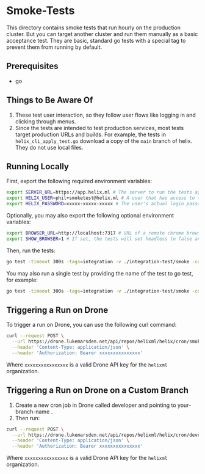 # Smoke-Tests

This directory contains smoke tests that run hourly on the production cluster. But you can target
another cluster and run them manually as a basic acceptance test. They are basic, standard go tests
with a special tag to prevent them from running by default.

## Prerequisites

- go

## Things to Be Aware Of

1. These test user interaction, so they follow user flows like logging in and clicking through
   menus. 
2. Since the tests are intended to test production services, most tests target production URLs and
   builds. For example, the tests in `helix_cli_apply_test.go` download a copy of the `main` branch
   of helix. They do not use local files.

## Running Locally

First, export the following required environment variables:

```bash
export SERVER_URL=https://app.helix.ml # The server to run the tests against
export HELIX_USER=phil+smoketest@helix.ml # A user that has access to the server
export HELIX_PASSWORD=xxxxx-xxxxx-xxxxx # The user's actual login password
```

Optionally, you may also export the following optional environment variables:

```bash
export BROWSER_URL=http://localhost:7317 # URL of a remote chrome browser running in a Go Rod server
export SHOW_BROWSER=1 # If set, the tests will set headless to false and open a browser to watch the tests run
```

Then, run the tests:

```bash
go test -timeout 300s -tags=integration -v ./integration-test/smoke -count=1
```

You may also run a single test by providing the name of the test to go test, for example:

```bash
go test -timeout 300s -tags=integration -v ./integration-test/smoke -count=5 -run TestHelixCLITest
```

## Triggering a Run on Drone

To trigger a run on Drone, you can use the following curl command:

```bash
curl --request POST \
  --url https://drone.lukemarsden.net/api/repos/helixml/helix/cron/smoke-test-hourly \
  --header 'Content-Type: application/json' \
  --header 'Authorization: Bearer xxxxxxxxxxxxxxx'
```

Where `xxxxxxxxxxxxxxxx` is a valid Drone API key for the `helixml` organization.

## Triggering a Run on Drone on a Custom Branch

1. Create a new cron job in Drone called developer and pointing to your-branch-name .
2. Then run:

```bash
curl --request POST \
  --url https://drone.lukemarsden.net/api/repos/helixml/helix/cron/developer?branch=your-branch-name \
  --header 'Content-Type: application/json' \
  --header 'Authorization: Bearer xxxxxxxxxxxxxxx'
```

Where `xxxxxxxxxxxxxxxx` is a valid Drone API key for the `helixml` organization.
